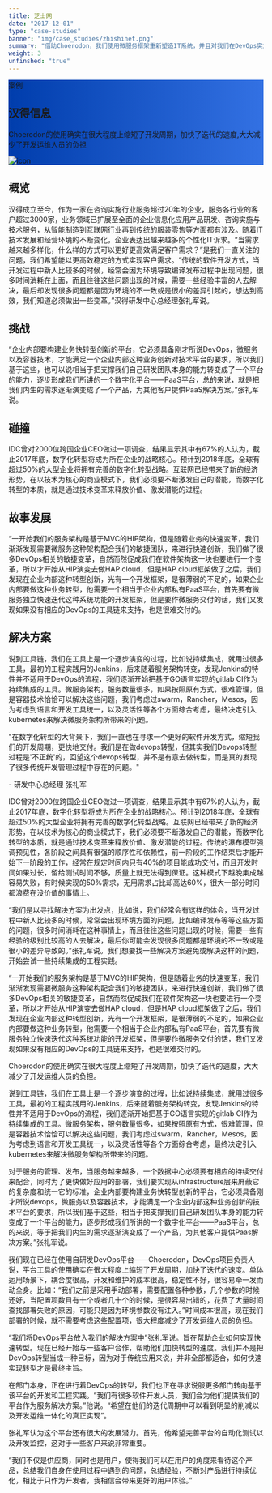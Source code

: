 ```yaml
---
title: 芝士网
date: "2017-12-01"
type: "case-studies"
banner: "img/case_studies/zhishinet.png"
summary: "借助Choerodon，我们使用微服务框架重新塑造IT系统，并且对我们在DevOps实施落地、敏捷管理等方面提供很大的帮助，提高了芝士网对市场和需求反应的敏捷度"
weight: 3
unfinshed: "true"
---
```


<section class="case-studies-detail-head">
    <div class="text-nav" style="background: url(../../img/banner.png)no-repeat,-webkit-linear-gradient(0deg, #003DAC,#3371E3);">
            <div class="text-nav-case">案例</div>
            <div class="text-nav-bottom">
                <div class="text-nav-title">
                    <h1>汉得信息</h1>
                    <p>Choerodon的使用确实在很大程度上缩短了开发周期，加快了迭代的速度,大大减少了开发运维人员的负担</p>
                </div>
                <div class="text-nav-icon">
                    <img src="/img/case_studies/hand-single.png" alt="icon">
                </div>
            </div>
    </div>
    <div class="cols">
        <div class="col">
            <h2 class="content-title">概览</h2>
            <p>汉得成立至今，作为一家在咨询实施行业服务超过20年的企业，服务各行业的客户超过3000家，业务领域已扩展至全面的企业信息化应用产品研发、咨询实施与技术服务，从智能制造到互联网行业再到传统的服装零售等方面都有涉及。随着IT技术发展和经营环境的不断变化，企业表达出越来越多的个性化IT诉求。“当需求越来越多样化，什么样的方式可以更好更高效满足客户需求？”是我们一直关注的问题，我们希望能以更高效稳定的方式实现客户需求。“传统的软件开发方式，当开发过程中新人比较多的时候，经常会因为环境导致编译发布过程中出现问题，很多时间消耗在上面，而且往往这些问题出现的时候，需要一些经验丰富的人去解决，最后却发现很多问题都是因为环境的不一致或是很小的差异引起的，想达到高效，我们知道必须做出一些变革。”汉得研发中心总经理张礼军说。</p>
        </div>
        <div class="col">
            <h2 class="content-title">挑战</h2>
            <p>“企业内部要构建业务快转型创新的平台，它必须具备刚才所说DevOps，微服务以及容器技术，才能满足一个企业内部这种业务创新对技术平台的要求，所以我们基于这些，也可以说相当于把支撑我们自己研发团队本身的能力转变成了一个平台的能力，逐步形成我们所讲的一个数字化平台——PaaS平台，总的来说，就是把我们内生的需求逐渐演变成了一个产品，为其他客户提供PaaS解决方案。”张礼军说。</p>
        </div>
        <div class="col">
            <h2 class="content-title">碰撞</h2>
            <p>IDC曾对2000位跨国企业CEO做过一项调查，结果显示其中有67%的人认为，截止2017年底，数字化转型将成为所在企业的战略核心。预计到2018年底，全球有超过50%的大型企业将拥有完善的数字化转型战略。互联网已经带来了新的经济形势，在以技术为核心的商业模式下，我们必须要不断激发自己的潜能，而数字化转型的本质，就是通过技术变革来释放价值、激发潜能的过程。</p>
        </div>
        <div class="col">
            <h2 class="content-title">故事发展</h2>
            <p>“一开始我们的服务架构是基于MVC的HIP架构，但是随着业务的快速变革，我们渐渐发现需要微服务这种架构配合我们的敏捷团队，来进行快速创新，我们做了很多DevOps相关的敏捷变革，自然而然促成我们在软件架构这一块也要进行一个变革，所以才开始从HIP演变去做HAP cloud，但是HAP cloud框架做了之后，我们发现在企业内部这种转型创新，光有一个开发框架，是很薄弱的不足的，如果企业内部要做这种业务转型，他需要一个相当于企业内部私有PaaS平台，首先要有微服务独立快速迭代这种系统功能的开发框架，但是要作微服务交付的话，我们又发现如果没有相应的DevOps的工具链来支持，也是很难交付的。</p>
        </div>
        <div class="col">
            <h2 class="content-title">解决方案</h2>
            <p>说到工具链，我们在工具上是一个逐步演变的过程，比如说持续集成，就用过很多工具，最初的工程实践用的Jenkins，后来随着服务架构转变，发现Jenkins的特性并不适用于DevOps的流程，我们逐渐开始把基于GO语言实现的gitlab CI作为持续集成的工具。微服务架构，服务数量很多，如果按照原有方式，很难管理，但是容器技术恰恰可以解决这些问题，我们考虑过swarm，Rancher，Mesos，因为考虑到语言和开发工具统一，以及灵活性等各个方面综合考虑，最终决定引入kubernetes来解决微服务架构所带来的问题。</p>
        </div>
    </div>
</section>

<div class="banner2" style="background:url(/img/case_studies/detail/hand-content.png) no-repeat center center;background-size:cover">
<div class="background-color">
    <div class="bannertext">
        <p>"在数字化转型的大背景下，我们一直也在寻求一个更好的软件开发方式，缩短我们的开发周期，更快地交付。我们是在做devops转型，但其实我们Devops转型过程是'不正统'的，回望这个devops转型，并不是有意去做转型，而是真的发现了很多传统开发管理过程中存在的问题。"</p>
        <div class="author">
            - 研发中心总经理 张礼军
        </div>
    </div>
</div>
</div>

<section>
    <div class="fullcol">
        <p>IDC曾对2000位跨国企业CEO做过一项调查，结果显示其中有67%的人认为，截止2017年底，数字化转型将成为所在企业的战略核心。预计到2018年底，全球有超过50%的大型企业将拥有完善的数字化转型战略。互联网已经带来了新的经济形势，在以技术为核心的商业模式下，我们必须要不断激发自己的潜能，而数字化转型的本质，就是通过技术变革来释放价值、激发潜能的过程。传统的瀑布模型强调预见性，各阶段之间具有很强的顺序性和依赖性，前一阶段的工作结束后才能开始下一阶段的工作，经常在规定时间内只有40%的项目能成功交付，而且开发时间如果过长，留给测试时间不够，质量上就无法得到保证。这种模式下越晚集成越容易失败，有时候实现的50%需求，无用需求占比却高达60%，很大一部分时间都浪费在没价值的事情上。</p>
        <p>“我们是以寻找解决方案为出发点，比如说，我们经常会有这样的体会，当开发过程中新人比较多的时候，常常会出现环境方面的问题，比如编译发布等等这些方面的问题，很多时间消耗在这种事情上，而且往往这些问题出现的时候，需要一些有经验的级别比较高的人去解决，最后你可能会发现很多问题都是环境的不一致或是很小的差异导致的。”张礼军说。我们想要找一些解决方案避免或解决这样的问题，开始尝试一些持续集成的工程实践。</p>
        <p>“一开始我们的服务架构是基于MVC的HIP架构，但是随着业务的快速变革，我们渐渐发现需要微服务这种架构配合我们的敏捷团队，来进行快速创新，我们做了很多DevOps相关的敏捷变革，自然而然促成我们在软件架构这一块也要进行一个变革，所以才开始从HIP演变去做HAP cloud，但是HAP cloud框架做了之后，我们发现在企业内部这种转型创新，光有一个开发框架，是很薄弱的不足的，如果企业内部要做这种业务转型，他需要一个相当于企业内部私有PaaS平台，首先要有微服务独立快速迭代这种系统功能的开发框架，但是要作微服务交付的话，我们又发现如果没有相应的DevOps的工具链来支持，也是很难交付的。</p>
    </div>
</section>

<div class="banner3" style="background:url(/img/case_studies/detail/hand-content.png) no-repeat center bottom">
<div class="background-color">
    <div class="bannertext">
        Choerodon的使用确实在很大程度上缩短了开发周期，加快了迭代的速度，大大减少了开发运维人员的负担。
    </div>
</div>
</div>

<section>
    <div class="fullcol">
        <p>说到工具链，我们在工具上是一个逐步演变的过程，比如说持续集成，就用过很多工具，最初的工程实践用的Jenkins，后来随着服务架构转变，发现Jenkins的特性并不适用于DevOps的流程，我们逐渐开始把基于GO语言实现的gitlab CI作为持续集成的工具。微服务架构，服务数量很多，如果按照原有方式，很难管理，但是容器技术恰恰可以解决这些问题，我们考虑过swarm，Rancher，Mesos，因为考虑到语言和开发工具统一，以及灵活性等各个方面综合考虑，最终决定引入kubernetes来解决微服务架构所带来的问题。</p>
        <p>对于服务的管理、发布，当服务越来越多，一个数据中心必须要有相应的持续交付来配合，同时为了更快做好应用的部署，我们要实现从infrastructure层来屏蔽它的复杂度和统一它的标准，企业内部要构建业务快转型创新的平台，它必须具备刚才所说devops，微服务以及容器技术，才能满足一个企业内部这种业务创新的技术平台的要求，所以我们基于这些，相当于把支撑我们自己研发团队本身的能力转变成了一个平台的能力，逐步形成我们所讲的一个数字化平台——PaaS平台，总的来说，等于把我们内生的需求逐渐演变成了一个产品，为其他客户提供Paas解决方案。”张礼军说。</p>
        <p>我们现在已经在使用自研发DevOps平台——Choerodon，DevOps项目负责人说，平台工具的使用确实在很大程度上缩短了开发周期，加快了迭代的速度。单体运用场景下，耦合度很高，开发和维护的成本很高，稳定性不好，很容易牵一发而动全身。比如：“我们之前是采用手动部署，需要配置各种参数，几个参数的时候还好，当配置项数目有十个或者几十个的时候，是很容易出错的，花费了大量时间查找部署失败的原因，可能只是因为环境参数没有注入。”时间成本很高，现在我们部署的时候，就不需要考虑这些配置项，很大程度减少了开发运维人员的负担。</p>
        <p>“我们将DevOps平台放入我们的解决方案中”张礼军说。旨在帮助企业如何实现快速转型。现在已经开始与一些客户合作，帮助他们加快转型的速度。我们并不是把DevOps转型当成一种目标，因为对于传统应用来说，并非全部都适合，如何快速实现转型才是最终主旨。</p>
        <p>在部门本身，正在进行着DevOps的转型，我们也正在寻求说服更多部门转向基于该平台的开发和工程实践。“我们有很多软件开发人员，我们会为他们提供我们的平台作为服务解决方案。”他说。“希望在他们的迭代周期中可以看到明显的削减以及开发运维一体化的真正实现”。</p>
        <p>张礼军认为这个平台还有很大的发展潜力。首先，他希望完善平台的自动化测试以及开发监控，这对于一些客户来说非常重要。</p>
        <p>“我们不仅是供应商，同时也是用户，使得我们可以在用户的角度来看待这个产品，总结我们自身在使用过程中遇到的问题，总结经验，不断对产品进行持续优化，相比于只作为开发者，我相信会带来更好的用户体验。”</p>
    </div>
</section>


